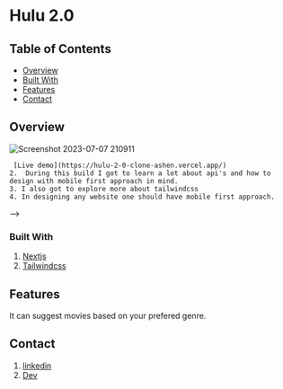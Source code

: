 # Hulu 2.0

## Table of Contents

- [Overview](#overview)
- [Built With](#built-with)
- [Features](#features)
- [Contact](#contact)

## Overview

![Screenshot 2023-07-07 210911](https://github.com/bibek-bhusal03/Hulu-2.0-clone/assets/120349016/b66bb5fc-a08c-4d2b-ad1b-9431d9694f1d)

     [Live demo](https://hulu-2-0-clone-ashen.vercel.app/)
    2.  During this build I got to learn a lot about api's and how to design with mobile first approach in mind.
    3. I also got to explore more about tailwindcss
    4. In designing any website one should have mobile first approach.

-->

### Built With

1. [Nextjs](https://nextjs.org/)
2. [Tailwindcss](https://tailwindcss.com/)

## Features

It can suggest movies based on your prefered genre.

## Contact

1. [linkedin](https://www.linkedin.com/in/bibekbhusal1/)
2. [Dev](https://dev.to/bibekbhusal03)
